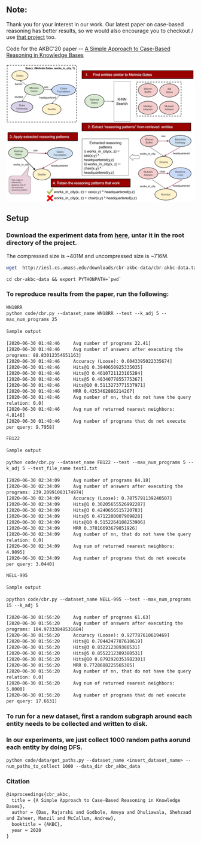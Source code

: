 ## Note:

Thank you for your interest in our work. Our latest paper on case-based reasoning has better results, so we would also encourage you to checkout / use [that project](https://github.com/ameyagodbole/Prob-CBR) too.

Code for the AKBC'20 paper -- [A Simple Approach to Case-Based Reasoning in Knowledge Bases](https://openreview.net/forum?id=AEY9tRqlU7)

![CBR](image/teaser.png)

## Setup
### Download the experiment data from [here](http://iesl.cs.umass.edu/downloads/cbr-akbc-data), untar it in the root directory of the project.
The compressed size is ~401M and uncompressed size is ~716M. 
```bash
wget  http://iesl.cs.umass.edu/downloads/cbr-akbc-data/cbr-akbc-data.tar.gz && tar xvf cbr-akbc-data.tar.gz
```
```
cd cbr-akbc-data && export PYTHONPATH=`pwd`
```

### To reproduce results from the paper, run the following:

```
WN18RR
python code/cbr.py --dataset_name WN18RR --test --k_adj 5 --max_num_programs 25

Sample output

[2020-06-30 01:48:46     Avg number of programs 22.41]
[2020-06-30 01:48:46     Avg number of answers after executing the programs: 88.83012354651163]
[2020-06-30 01:48:46     Accuracy (Loose): 0.6043395022335674]
[2020-06-30 01:48:46     Hits@1 0.3940650925335035]
[2020-06-30 01:48:46     Hits@3 0.4610721123165284]
[2020-06-30 01:48:46     Hits@5 0.4834077855775367]
[2020-06-30 01:48:46     Hits@10 0.5113273771537971]
[2020-06-30 01:48:46     MRR 0.4353462886214267]
[2020-06-30 01:48:46     Avg number of nn, that do not have the query relation: 0.0]
[2020-06-30 01:48:46     Avg num of returned nearest neighbors: 4.8146]
[2020-06-30 01:48:46     Avg number of programs that do not execute per query: 9.7958]
``` 

```
FB122

Sample output

python code/cbr.py --dataset_name FB122 --test --max_num_programs 5 --k_adj 5 --test_file_name testI.txt

[2020-06-30 02:34:09     Avg number of programs 84.18]
[2020-06-30 02:34:09     Avg number of answers after executing the programs: 239.20991083174974]
[2020-06-30 02:34:09     Accuracy (Loose): 0.7875791139240507]
[2020-06-30 02:34:09     Hits@1 0.30205655526992287]
[2020-06-30 02:34:09     Hits@3 0.4240656515720783]
[2020-06-30 02:34:09     Hits@5 0.4712280007909828]
[2020-06-30 02:34:09     Hits@10 0.5152264188253906]
[2020-06-30 02:34:09     MRR 0.37816693679851926]
[2020-06-30 02:34:09     Avg number of nn, that do not have the query relation: 0.0]
[2020-06-30 02:34:09     Avg num of returned nearest neighbors: 4.9895]
[2020-06-30 02:34:09     Avg number of programs that do not execute per query: 3.0440]

```

```
NELL-995

Sample output

ppython code/cbr.py --dataset_name NELL-995 --test --max_num_programs 15 --k_adj 5

[2020-06-30 01:56:20     Avg number of programs 61.63]
[2020-06-30 01:56:20     Avg number of answers after executing the programs: 104.97333848531684]
[2020-06-30 01:56:20     Accuracy (Loose): 0.927787610619469]
[2020-06-30 01:56:20     Hits@1 0.7044247787610619]
[2020-06-30 01:56:20     Hits@3 0.832212389380531]
[2020-06-30 01:56:20     Hits@5 0.8552212389380531]
[2020-06-30 01:56:20     Hits@10 0.8792920353982301]
[2020-06-30 01:56:20     MRR 0.7728688225565385]
[2020-06-30 01:56:20     Avg number of nn, that do not have the query relation: 0.0]
[2020-06-30 01:56:20     Avg num of returned nearest neighbors: 5.0000]
[2020-06-30 01:56:20     Avg number of programs that do not execute per query: 17.6631]

```

### To run for a new dataset, first a random subgraph around each entity needs to be collected and written to disk.
### In our experiments, we just collect 1000 random paths aorund each entity by doing DFS.
```
python code/data/get_paths.py --dataset_name <insert_dataset_name> --num_paths_to_collect 1000 --data_dir cbr_akbc_data
```

### Citation
````
@inproceedings{cbr_akbc,
  title = {A Simple Approach to Case-Based Reasoning in Knowledge Bases},
  author = {Das, Rajarshi and Godbole, Ameya and Dhuliawala, Shehzaad and Zaheer, Manzil and McCallum, Andrew},
  booktitle = {AKBC},
  year = 2020
}
````
 

